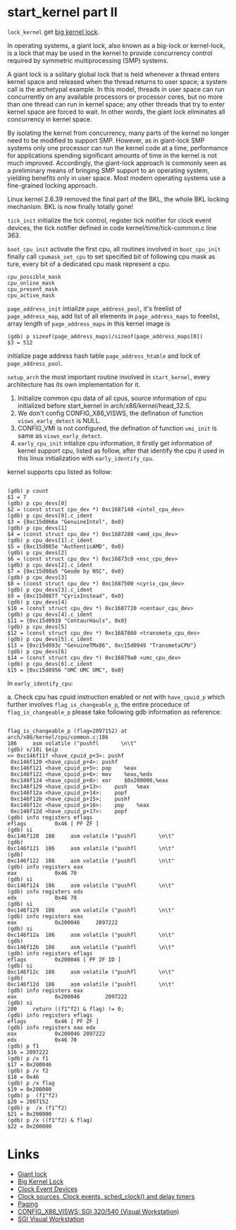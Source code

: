 # start_kernel part II

`lock_kernel` get [big kernel lock](https://kernelnewbies.org/BigKernelLock).

In operating systems, a giant lock, also known as a big-lock or kernel-lock, is a lock that may be used in the kernel to provide concurrency control required by symmetric multiprocessing (SMP) systems.

A giant lock is a solitary global lock that is held whenever a thread enters kernel space and released when the thread returns to user space; a system call is the archetypal example. In this model, threads in user space can run concurrently on any available processors or processor cores, but no more than one thread can run in kernel space; any other threads that try to enter kernel space are forced to wait. In other words, the giant lock eliminates all concurrency in kernel space.

By isolating the kernel from concurrency, many parts of the kernel no longer need to be modified to support SMP. However, as in giant-lock SMP systems only one processor can run the kernel code at a time, performance for applications spending significant amounts of time in the kernel is not much improved. Accordingly, the giant-lock approach is commonly seen as a preliminary means of bringing SMP support to an operating system, yielding benefits only in user space. Most modern operating systems use a fine-grained locking approach.

Linux kernel 2.6.39 removed the final part of the BKL, the whole BKL locking mechanism. BKL is now finally totally gone!

`tick_init` initialize the tick control, register tick notifier for clock event devices, the tick notifier defined in code kernel/time/tick-common.c line 363.

`boot_cpu_init` activate the first cpu, all routines involved in `boot_cpu_init` finally call `cpumask_set_cpu` to set specified bit of following cpu mask as ture, every bit of a dedicated cpu mask represent a cpu.

```cpu_mask
cpu_possible_mask
cpu_online_mask
cpu_present_mask
cpu_active_mask
```

`page_address_init` intialize `page_address_pool`, it's freelist of `page_address_map`, add list of all elements in `page_address_maps` to freelist, array length of `page_address_maps` in this kernel image is 
```
(gdb) p sizeof(page_address_maps)/sizeof(page_address_maps[0])
$3 = 512
```
initialize page address hash table `page_address_htable` and lock of `page_address_pool`.

`setup_arch` the most important routine involved in `start_kernel`, every architecture has its own implementation for it.

  1. Initialize common cpu data of all cpus, source information of cpu initialized before start_kernel in arch/x86/kernel/head_32.S.
  2. We don't config CONFIG_X86_VISWS, the defination of function `visws_early_detect` is NULL.
  3. CONFIG_VMI is not configured, the defination of function `vmi_init` is same as `visws_early_detect`.
  4. `early_cpu_init` intialize cpu information, it firstly get information of kernel support cpu, listed as follow, after that identify the cpu it used in this linux initialization with `early_identify_cpu`.
  
kernel supports cpu listed as follow:

```kernel_support_cpu

(gdb) p count
$1 = 7
(gdb) p cpu_devs[0]
$2 = (const struct cpu_dev *) 0xc1687140 <intel_cpu_dev>
(gdb) p cpu_devs[0].c_ident
$3 = {0xc15d066a "GenuineIntel", 0x0}
(gdb) p cpu_devs[1]
$4 = (const struct cpu_dev *) 0xc1687280 <amd_cpu_dev>
(gdb) p cpu_devs[1].c_ident
$5 = {0xc15d085e "AuthenticAMD", 0x0}
(gdb) p cpu_devs[2]
$6 = (const struct cpu_dev *) 0xc16873c0 <nsc_cpu_dev>
(gdb) p cpu_devs[2].c_ident
$7 = {0xc15d08a5 "Geode by NSC", 0x0}
(gdb) p cpu_devs[3]
$8 = (const struct cpu_dev *) 0xc1687500 <cyrix_cpu_dev>
(gdb) p cpu_devs[3].c_ident
$9 = {0xc15d087f "CyrixInstead", 0x0}
(gdb) p cpu_devs[4]
$10 = (const struct cpu_dev *) 0xc1687720 <centaur_cpu_dev>
(gdb) p cpu_devs[4].c_ident
$11 = {0xc15d0919 "CentaurHauls", 0x0}
(gdb) p cpu_devs[5]
$12 = (const struct cpu_dev *) 0xc1687860 <transmeta_cpu_dev>
(gdb) p cpu_devs[5].c_ident
$13 = {0xc15d093c "GenuineTMx86", 0xc15d0949 "TransmetaCPU"}
(gdb) p cpu_devs[6]
$14 = (const struct cpu_dev *) 0xc16879a0 <umc_cpu_dev>
(gdb) p cpu_devs[6].c_ident
$15 = {0xc15d0956 "UMC UMC UMC", 0x0}
```

  In `early_identify_cpu`:
  
  a. Check cpu has cpuid instruction enabled or not with `have_cpuid_p` which further involves `flag_is_changeable_p`, the entire proceduce of `flag_is_changeable_p` please take following gdb information as reference:
  
  ```flag_is_changeable_p
  
  flag_is_changeable_p (flag=2097152) at arch/x86/kernel/cpu/common.c:186
186		asm volatile ("pushfl		\n\t"
(gdb) x/10i $eip
=> 0xc146f11f <have_cpuid_p+3>:	pushf  
   0xc146f120 <have_cpuid_p+4>:	pushf  
   0xc146f121 <have_cpuid_p+5>:	pop    %eax
   0xc146f122 <have_cpuid_p+6>:	mov    %eax,%edx
   0xc146f124 <have_cpuid_p+8>:	xor    $0x200000,%eax
   0xc146f129 <have_cpuid_p+13>:	push   %eax
   0xc146f12a <have_cpuid_p+14>:	popf   
   0xc146f12b <have_cpuid_p+15>:	pushf  
   0xc146f12c <have_cpuid_p+16>:	pop    %eax
   0xc146f12d <have_cpuid_p+17>:	popf   
(gdb) info registers eflags
eflags         0x46	[ PF ZF ]
(gdb) si
0xc146f120	186		asm volatile ("pushfl		\n\t"
(gdb) 
0xc146f121	186		asm volatile ("pushfl		\n\t"
(gdb) 
0xc146f122	186		asm volatile ("pushfl		\n\t"
(gdb) info registers eax
eax            0x46	70
(gdb) si
0xc146f124	186		asm volatile ("pushfl		\n\t"
(gdb) info registers edx
edx            0x46	70
(gdb) si
0xc146f129	186		asm volatile ("pushfl		\n\t"
(gdb) info registers eax
eax            0x200046 	2097222
(gdb) si
0xc146f12a	186		asm volatile ("pushfl		\n\t"
(gdb) 
0xc146f12b	186		asm volatile ("pushfl		\n\t"
(gdb) info registers eflags
eflags         0x200046	[ PF ZF ID ]
(gdb) si
0xc146f12c	186		asm volatile ("pushfl		\n\t"
(gdb) 
0xc146f12d	186		asm volatile ("pushfl		\n\t"
(gdb) info registers eax
eax            0x200046	       2097222
(gdb) si
200		return ((f1^f2) & flag) != 0;
(gdb) info registers eflags
eflags         0x46	[ PF ZF ]
(gdb) info registers eax edx
eax            0x200046	2097222
edx            0x46	70
(gdb) p f1
$16 = 2097222
(gdb) p /x f1
$17 = 0x200046
(gdb) p /x f2
$18 = 0x46
(gdb) p /x flag
$19 = 0x200000
(gdb) p  (f1^f2)
$20 = 2097152
(gdb) p  /x (f1^f2)
$21 = 0x200000
(gdb) p /x ((f1^f2) & flag)
$22 = 0x200000
  ```

# Links
  * [Giant lock](https://en.wikipedia.org/wiki/Giant_lock)
  * [Big Kernel Lock](https://kernelnewbies.org/BigKernelLock)
  * [Clock Event Devices](http://www.halolinux.us/kernel-architecture/clock-event-devices.html)
  * [Clock sources, Clock events, sched_clock() and delay timers](https://www.kernel.org/doc/Documentation/timers/timekeeping.txt)
  * [Paging](https://en.wikipedia.org/wiki/Paging)
  * [CONFIG_X86_VISWS: SGI 320/540 (Visual Workstation)](http://cateee.net/lkddb/web-lkddb/X86_VISWS.html)
  * [SGI Visual Workstation](http://www.nekochan.net/wiki/SGI_Visual_Workstation)